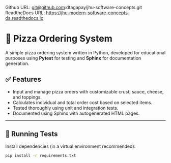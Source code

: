Github URL: git@github.com:dtagapay/jhu-software-concepts.git
ReadtheDocs URL: https://jhu-modern-software-concepts-da.readthedocs.io


# 🍕 Pizza Ordering System

A simple pizza ordering system written in Python, developed for educational purposes using **Pytest** for testing and **Sphinx** for documentation generation.

## ✅ Features

- Input and manage pizza orders with customizable crust, sauce, cheese, and toppings.
- Calculates individual and total order cost based on selected items.
- Tested thoroughly using unit and integration tests.
- Documented using Sphinx with autogenerated HTML pages.

---

## 🧪 Running Tests

Install dependencies (in a virtual environment recommended):

```bash
pip install -r requirements.txt